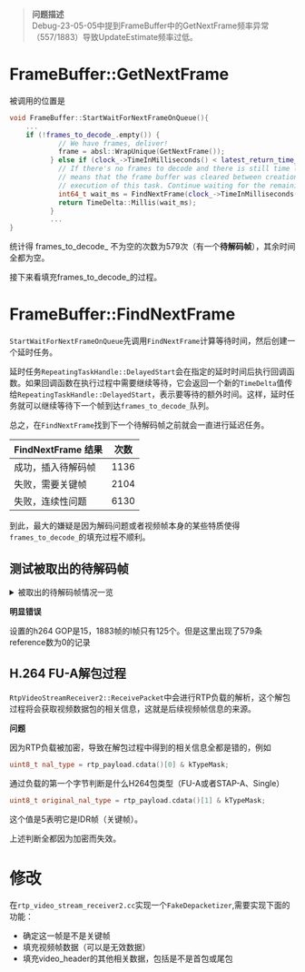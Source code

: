 > **问题描述**  
Debug-23-05-05中提到FrameBuffer中的GetNextFrame频率异常（557/1883）导致UpdateEstimate频率过低。

# FrameBuffer::GetNextFrame

被调用的位置是
```cpp
void FrameBuffer::StartWaitForNextFrameOnQueue(){
    ...
    if (!frames_to_decode_.empty()) {
            // We have frames, deliver!
            frame = absl::WrapUnique(GetNextFrame());
          } else if (clock_->TimeInMilliseconds() < latest_return_time_ms_) {
            // If there's no frames to decode and there is still time left, it
            // means that the frame buffer was cleared between creation and
            // execution of this task. Continue waiting for the remaining time.
            int64_t wait_ms = FindNextFrame(clock_->TimeInMilliseconds());
            return TimeDelta::Millis(wait_ms);
          }
          ...
}
```
统计得 frames_to_decode_ 不为空的次数为579次（有一个**待解码帧**），其余时间全都为空。

接下来看填充frames_to_decode_的过程。

# FrameBuffer::FindNextFrame
`StartWaitForNextFrameOnQueue`先调用`FindNextFrame`计算等待时间，然后创建一个延时任务。

延时任务`RepeatingTaskHandle::DelayedStart`会在指定的延时时间后执行回调函数。如果回调函数在执行过程中需要继续等待，它会返回一个新的`TimeDelta`值传给`RepeatingTaskHandle::DelayedStart`，表示要等待的额外时间。这样，延时任务就可以继续等待下一个帧到达`frames_to_decode_`队列。

总之，在`FindNextFrame`找到下一个待解码帧之前就会一直进行延迟任务。

| FindNextFrame 结果 | 次数 |
|------|------|
| 成功，插入待解码帧 | 1136 |
| 失败，需要关键帧 | 2104 |
| 失败，连续性问题 | 6130 |

到此，最大的嫌疑是因为解码问题或者视频帧本身的某些特质使得`frames_to_decode_`的填充过程不顺利。

## 测试被取出的待解码帧
<details> 
<summary>被取出的待解码帧情况一览</summary>
frame ID = 31814, frame to decode -> num_reference = 0, num_missing_continuous = 0, num_missing_decodable = 0, is continuous = 1
frame ID = 31837, frame to decode -> num_reference = 0, num_missing_continuous = 0, num_missing_decodable = 0, is continuous = 1
frame ID = 31850, frame to decode -> num_reference = 0, num_missing_continuous = 0, num_missing_decodable = 0, is continuous = 1
frame ID = 31862, frame to decode -> num_reference = 0, num_missing_continuous = 0, num_missing_decodable = 0, is continuous = 1
frame ID = 31873, frame to decode -> num_reference = 0, num_missing_continuous = 0, num_missing_decodable = 0, is continuous = 1
frame ID = 31905, frame to decode -> num_reference = 0, num_missing_continuous = 0, num_missing_decodable = 0, is continuous = 1
frame ID = 31915, frame to decode -> num_reference = 0, num_missing_continuous = 0, num_missing_decodable = 0, is continuous = 1
frame ID = 31981, frame to decode -> num_reference = 0, num_missing_continuous = 0, num_missing_decodable = 0, is continuous = 1
frame ID = 31997, frame to decode -> num_reference = 0, num_missing_continuous = 0, num_missing_decodable = 0, is continuous = 1
frame ID = 32027, frame to decode -> num_reference = 0, num_missing_continuous = 0, num_missing_decodable = 0, is continuous = 1
frame ID = 32038, frame to decode -> num_reference = 0, num_missing_continuous = 0, num_missing_decodable = 0, is continuous = 1
frame ID = 32075, frame to decode -> num_reference = 0, num_missing_continuous = 0, num_missing_decodable = 0, is continuous = 1
frame ID = 32151, frame to decode -> num_reference = 0, num_missing_continuous = 0, num_missing_decodable = 0, is continuous = 1
frame ID = 32256, frame to decode -> num_reference = 0, num_missing_continuous = 0, num_missing_decodable = 0, is continuous = 1
frame ID = 32311, frame to decode -> num_reference = 0, num_missing_continuous = 0, num_missing_decodable = 0, is continuous = 1
frame ID = 32366, frame to decode -> num_reference = 0, num_missing_continuous = 0, num_missing_decodable = 0, is continuous = 1
frame ID = 32375, frame to decode -> num_reference = 0, num_missing_continuous = 0, num_missing_decodable = 0, is continuous = 1
frame ID = 32417, frame to decode -> num_reference = 0, num_missing_continuous = 0, num_missing_decodable = 0, is continuous = 1
frame ID = 32476, frame to decode -> num_reference = 0, num_missing_continuous = 0, num_missing_decodable = 0, is continuous = 1
frame ID = 32502, frame to decode -> num_reference = 0, num_missing_continuous = 0, num_missing_decodable = 0, is continuous = 1
frame ID = 32533, frame to decode -> num_reference = 0, num_missing_continuous = 0, num_missing_decodable = 0, is continuous = 1
frame ID = 32568, frame to decode -> num_reference = 0, num_missing_continuous = 0, num_missing_decodable = 0, is continuous = 1
frame ID = 32607, frame to decode -> num_reference = 0, num_missing_continuous = 0, num_missing_decodable = 0, is continuous = 1
frame ID = 32647, frame to decode -> num_reference = 0, num_missing_continuous = 0, num_missing_decodable = 0, is continuous = 1
frame ID = 32695, frame to decode -> num_reference = 0, num_missing_continuous = 0, num_missing_decodable = 0, is continuous = 1
frame ID = 32719, frame to decode -> num_reference = 0, num_missing_continuous = 0, num_missing_decodable = 0, is continuous = 1
frame ID = 32728, frame to decode -> num_reference = 0, num_missing_continuous = 0, num_missing_decodable = 0, is continuous = 1
frame ID = 32792, frame to decode -> num_reference = 0, num_missing_continuous = 0, num_missing_decodable = 0, is continuous = 1
frame ID = 32876, frame to decode -> num_reference = 0, num_missing_continuous = 0, num_missing_decodable = 0, is continuous = 1
frame ID = 32923, frame to decode -> num_reference = 0, num_missing_continuous = 0, num_missing_decodable = 0, is continuous = 1
frame ID = 32971, frame to decode -> num_reference = 0, num_missing_continuous = 0, num_missing_decodable = 0, is continuous = 1
frame ID = 33051, frame to decode -> num_reference = 0, num_missing_continuous = 0, num_missing_decodable = 0, is continuous = 1
frame ID = 33168, frame to decode -> num_reference = 0, num_missing_continuous = 0, num_missing_decodable = 0, is continuous = 1
frame ID = 33224, frame to decode -> num_reference = 0, num_missing_continuous = 0, num_missing_decodable = 0, is continuous = 1
frame ID = 33263, frame to decode -> num_reference = 0, num_missing_continuous = 0, num_missing_decodable = 0, is continuous = 1
frame ID = 33302, frame to decode -> num_reference = 0, num_missing_continuous = 0, num_missing_decodable = 0, is continuous = 1
frame ID = 33409, frame to decode -> num_reference = 0, num_missing_continuous = 0, num_missing_decodable = 0, is continuous = 1
frame ID = 33416, frame to decode -> num_reference = 0, num_missing_continuous = 0, num_missing_decodable = 0, is continuous = 1
frame ID = 33425, frame to decode -> num_reference = 0, num_missing_continuous = 0, num_missing_decodable = 0, is continuous = 1
frame ID = 33476, frame to decode -> num_reference = 0, num_missing_continuous = 0, num_missing_decodable = 0, is continuous = 1
frame ID = 33522, frame to decode -> num_reference = 0, num_missing_continuous = 0, num_missing_decodable = 0, is continuous = 1
frame ID = 33531, frame to decode -> num_reference = 0, num_missing_continuous = 0, num_missing_decodable = 0, is continuous = 1
frame ID = 33554, frame to decode -> num_reference = 0, num_missing_continuous = 0, num_missing_decodable = 0, is continuous = 1
frame ID = 33563, frame to decode -> num_reference = 0, num_missing_continuous = 0, num_missing_decodable = 0, is continuous = 1
frame ID = 33571, frame to decode -> num_reference = 0, num_missing_continuous = 0, num_missing_decodable = 0, is continuous = 1
frame ID = 33624, frame to decode -> num_reference = 0, num_missing_continuous = 0, num_missing_decodable = 0, is continuous = 1
frame ID = 33663, frame to decode -> num_reference = 0, num_missing_continuous = 0, num_missing_decodable = 0, is continuous = 1
frame ID = 33672, frame to decode -> num_reference = 0, num_missing_continuous = 0, num_missing_decodable = 0, is continuous = 1
frame ID = 33681, frame to decode -> num_reference = 0, num_missing_continuous = 0, num_missing_decodable = 0, is continuous = 1
frame ID = 33691, frame to decode -> num_reference = 0, num_missing_continuous = 0, num_missing_decodable = 0, is continuous = 1
frame ID = 33699, frame to decode -> num_reference = 0, num_missing_continuous = 0, num_missing_decodable = 0, is continuous = 1
frame ID = 33717, frame to decode -> num_reference = 0, num_missing_continuous = 0, num_missing_decodable = 0, is continuous = 1
frame ID = 33739, frame to decode -> num_reference = 0, num_missing_continuous = 0, num_missing_decodable = 0, is continuous = 1
frame ID = 33785, frame to decode -> num_reference = 0, num_missing_continuous = 0, num_missing_decodable = 0, is continuous = 1
frame ID = 33808, frame to decode -> num_reference = 0, num_missing_continuous = 0, num_missing_decodable = 0, is continuous = 1
frame ID = 33837, frame to decode -> num_reference = 0, num_missing_continuous = 0, num_missing_decodable = 0, is continuous = 1
frame ID = 33863, frame to decode -> num_reference = 0, num_missing_continuous = 0, num_missing_decodable = 0, is continuous = 1
frame ID = 33879, frame to decode -> num_reference = 0, num_missing_continuous = 0, num_missing_decodable = 0, is continuous = 1
frame ID = 33948, frame to decode -> num_reference = 0, num_missing_continuous = 0, num_missing_decodable = 0, is continuous = 1
frame ID = 33986, frame to decode -> num_reference = 0, num_missing_continuous = 0, num_missing_decodable = 0, is continuous = 1
frame ID = 33995, frame to decode -> num_reference = 0, num_missing_continuous = 0, num_missing_decodable = 0, is continuous = 1
frame ID = 34108, frame to decode -> num_reference = 0, num_missing_continuous = 0, num_missing_decodable = 0, is continuous = 1
frame ID = 34120, frame to decode -> num_reference = 0, num_missing_continuous = 0, num_missing_decodable = 0, is continuous = 1
frame ID = 34279, frame to decode -> num_reference = 0, num_missing_continuous = 0, num_missing_decodable = 0, is continuous = 1
frame ID = 34293, frame to decode -> num_reference = 0, num_missing_continuous = 0, num_missing_decodable = 0, is continuous = 1
frame ID = 34325, frame to decode -> num_reference = 0, num_missing_continuous = 0, num_missing_decodable = 0, is continuous = 1
frame ID = 34351, frame to decode -> num_reference = 0, num_missing_continuous = 0, num_missing_decodable = 0, is continuous = 1
frame ID = 34360, frame to decode -> num_reference = 0, num_missing_continuous = 0, num_missing_decodable = 0, is continuous = 1
frame ID = 34383, frame to decode -> num_reference = 0, num_missing_continuous = 0, num_missing_decodable = 0, is continuous = 1
frame ID = 34391, frame to decode -> num_reference = 0, num_missing_continuous = 0, num_missing_decodable = 0, is continuous = 1
frame ID = 34406, frame to decode -> num_reference = 0, num_missing_continuous = 0, num_missing_decodable = 0, is continuous = 1
frame ID = 34492, frame to decode -> num_reference = 0, num_missing_continuous = 0, num_missing_decodable = 0, is continuous = 1
frame ID = 34509, frame to decode -> num_reference = 0, num_missing_continuous = 0, num_missing_decodable = 0, is continuous = 1
frame ID = 34518, frame to decode -> num_reference = 0, num_missing_continuous = 0, num_missing_decodable = 0, is continuous = 1
frame ID = 34525, frame to decode -> num_reference = 0, num_missing_continuous = 0, num_missing_decodable = 0, is continuous = 1
frame ID = 34565, frame to decode -> num_reference = 0, num_missing_continuous = 0, num_missing_decodable = 0, is continuous = 1
frame ID = 34612, frame to decode -> num_reference = 0, num_missing_continuous = 0, num_missing_decodable = 0, is continuous = 1
frame ID = 34710, frame to decode -> num_reference = 0, num_missing_continuous = 0, num_missing_decodable = 0, is continuous = 1
frame ID = 34733, frame to decode -> num_reference = 0, num_missing_continuous = 0, num_missing_decodable = 0, is continuous = 1
frame ID = 34771, frame to decode -> num_reference = 0, num_missing_continuous = 0, num_missing_decodable = 0, is continuous = 1
frame ID = 34822, frame to decode -> num_reference = 0, num_missing_continuous = 0, num_missing_decodable = 0, is continuous = 1
frame ID = 34881, frame to decode -> num_reference = 0, num_missing_continuous = 0, num_missing_decodable = 0, is continuous = 1
frame ID = 34889, frame to decode -> num_reference = 0, num_missing_continuous = 0, num_missing_decodable = 0, is continuous = 1
frame ID = 34896, frame to decode -> num_reference = 0, num_missing_continuous = 0, num_missing_decodable = 0, is continuous = 1
frame ID = 34938, frame to decode -> num_reference = 0, num_missing_continuous = 0, num_missing_decodable = 0, is continuous = 1
frame ID = 34950, frame to decode -> num_reference = 0, num_missing_continuous = 0, num_missing_decodable = 0, is continuous = 1
frame ID = 34978, frame to decode -> num_reference = 0, num_missing_continuous = 0, num_missing_decodable = 0, is continuous = 1
frame ID = 34987, frame to decode -> num_reference = 0, num_missing_continuous = 0, num_missing_decodable = 0, is continuous = 1
frame ID = 34994, frame to decode -> num_reference = 0, num_missing_continuous = 0, num_missing_decodable = 0, is continuous = 1
frame ID = 35020, frame to decode -> num_reference = 0, num_missing_continuous = 0, num_missing_decodable = 0, is continuous = 1
frame ID = 35058, frame to decode -> num_reference = 0, num_missing_continuous = 0, num_missing_decodable = 0, is continuous = 1
frame ID = 35101, frame to decode -> num_reference = 0, num_missing_continuous = 0, num_missing_decodable = 0, is continuous = 1
frame ID = 35115, frame to decode -> num_reference = 0, num_missing_continuous = 0, num_missing_decodable = 0, is continuous = 1
frame ID = 35124, frame to decode -> num_reference = 0, num_missing_continuous = 0, num_missing_decodable = 0, is continuous = 1
frame ID = 35132, frame to decode -> num_reference = 0, num_missing_continuous = 0, num_missing_decodable = 0, is continuous = 1
frame ID = 35153, frame to decode -> num_reference = 0, num_missing_continuous = 0, num_missing_decodable = 0, is continuous = 1
frame ID = 35172, frame to decode -> num_reference = 0, num_missing_continuous = 0, num_missing_decodable = 0, is continuous = 1
frame ID = 35195, frame to decode -> num_reference = 0, num_missing_continuous = 0, num_missing_decodable = 0, is continuous = 1
frame ID = 35265, frame to decode -> num_reference = 0, num_missing_continuous = 0, num_missing_decodable = 0, is continuous = 1
frame ID = 35276, frame to decode -> num_reference = 0, num_missing_continuous = 0, num_missing_decodable = 0, is continuous = 1
frame ID = 35289, frame to decode -> num_reference = 0, num_missing_continuous = 0, num_missing_decodable = 0, is continuous = 1
frame ID = 35295, frame to decode -> num_reference = 0, num_missing_continuous = 0, num_missing_decodable = 0, is continuous = 1
frame ID = 35317, frame to decode -> num_reference = 0, num_missing_continuous = 0, num_missing_decodable = 0, is continuous = 1
frame ID = 35434, frame to decode -> num_reference = 0, num_missing_continuous = 0, num_missing_decodable = 0, is continuous = 1
frame ID = 35446, frame to decode -> num_reference = 0, num_missing_continuous = 0, num_missing_decodable = 0, is continuous = 1
frame ID = 35472, frame to decode -> num_reference = 0, num_missing_continuous = 0, num_missing_decodable = 0, is continuous = 1
frame ID = 35616, frame to decode -> num_reference = 0, num_missing_continuous = 0, num_missing_decodable = 0, is continuous = 1
frame ID = 35745, frame to decode -> num_reference = 0, num_missing_continuous = 0, num_missing_decodable = 0, is continuous = 1
frame ID = 35755, frame to decode -> num_reference = 0, num_missing_continuous = 0, num_missing_decodable = 0, is continuous = 1
frame ID = 35778, frame to decode -> num_reference = 0, num_missing_continuous = 0, num_missing_decodable = 0, is continuous = 1
frame ID = 35786, frame to decode -> num_reference = 1, num_missing_continuous = 0, num_missing_decodable = 0, is continuous = 1
frame ID = 35850, frame to decode -> num_reference = 0, num_missing_continuous = 0, num_missing_decodable = 0, is continuous = 1
frame ID = 35941, frame to decode -> num_reference = 0, num_missing_continuous = 0, num_missing_decodable = 0, is continuous = 1
frame ID = 35951, frame to decode -> num_reference = 0, num_missing_continuous = 0, num_missing_decodable = 0, is continuous = 1
frame ID = 35970, frame to decode -> num_reference = 0, num_missing_continuous = 0, num_missing_decodable = 0, is continuous = 1
frame ID = 36073, frame to decode -> num_reference = 0, num_missing_continuous = 0, num_missing_decodable = 0, is continuous = 1
frame ID = 36097, frame to decode -> num_reference = 0, num_missing_continuous = 0, num_missing_decodable = 0, is continuous = 1
frame ID = 36107, frame to decode -> num_reference = 0, num_missing_continuous = 0, num_missing_decodable = 0, is continuous = 1
frame ID = 36137, frame to decode -> num_reference = 0, num_missing_continuous = 0, num_missing_decodable = 0, is continuous = 1
frame ID = 36145, frame to decode -> num_reference = 0, num_missing_continuous = 0, num_missing_decodable = 0, is continuous = 1
frame ID = 36189, frame to decode -> num_reference = 0, num_missing_continuous = 0, num_missing_decodable = 0, is continuous = 1
frame ID = 36246, frame to decode -> num_reference = 0, num_missing_continuous = 0, num_missing_decodable = 0, is continuous = 1
frame ID = 36309, frame to decode -> num_reference = 0, num_missing_continuous = 0, num_missing_decodable = 0, is continuous = 1
frame ID = 36412, frame to decode -> num_reference = 0, num_missing_continuous = 0, num_missing_decodable = 0, is continuous = 1
frame ID = 36483, frame to decode -> num_reference = 0, num_missing_continuous = 0, num_missing_decodable = 0, is continuous = 1
frame ID = 36535, frame to decode -> num_reference = 0, num_missing_continuous = 0, num_missing_decodable = 0, is continuous = 1
frame ID = 36583, frame to decode -> num_reference = 0, num_missing_continuous = 0, num_missing_decodable = 0, is continuous = 1
frame ID = 36641, frame to decode -> num_reference = 0, num_missing_continuous = 0, num_missing_decodable = 0, is continuous = 1
frame ID = 36657, frame to decode -> num_reference = 0, num_missing_continuous = 0, num_missing_decodable = 0, is continuous = 1
frame ID = 36683, frame to decode -> num_reference = 0, num_missing_continuous = 0, num_missing_decodable = 0, is continuous = 1
frame ID = 36690, frame to decode -> num_reference = 0, num_missing_continuous = 0, num_missing_decodable = 0, is continuous = 1
frame ID = 36749, frame to decode -> num_reference = 0, num_missing_continuous = 0, num_missing_decodable = 0, is continuous = 1
frame ID = 36829, frame to decode -> num_reference = 0, num_missing_continuous = 0, num_missing_decodable = 0, is continuous = 1
frame ID = 36839, frame to decode -> num_reference = 0, num_missing_continuous = 0, num_missing_decodable = 0, is continuous = 1
frame ID = 36847, frame to decode -> num_reference = 0, num_missing_continuous = 0, num_missing_decodable = 0, is continuous = 1
frame ID = 36854, frame to decode -> num_reference = 0, num_missing_continuous = 0, num_missing_decodable = 0, is continuous = 1
frame ID = 36900, frame to decode -> num_reference = 0, num_missing_continuous = 0, num_missing_decodable = 0, is continuous = 1
frame ID = 36971, frame to decode -> num_reference = 0, num_missing_continuous = 0, num_missing_decodable = 0, is continuous = 1
frame ID = 36979, frame to decode -> num_reference = 0, num_missing_continuous = 0, num_missing_decodable = 0, is continuous = 1
frame ID = 37004, frame to decode -> num_reference = 0, num_missing_continuous = 0, num_missing_decodable = 0, is continuous = 1
frame ID = 37011, frame to decode -> num_reference = 0, num_missing_continuous = 0, num_missing_decodable = 0, is continuous = 1
frame ID = 37062, frame to decode -> num_reference = 0, num_missing_continuous = 0, num_missing_decodable = 0, is continuous = 1
frame ID = 37074, frame to decode -> num_reference = 0, num_missing_continuous = 0, num_missing_decodable = 0, is continuous = 1
frame ID = 37141, frame to decode -> num_reference = 0, num_missing_continuous = 0, num_missing_decodable = 0, is continuous = 1
frame ID = 37171, frame to decode -> num_reference = 0, num_missing_continuous = 0, num_missing_decodable = 0, is continuous = 1
frame ID = 37226, frame to decode -> num_reference = 0, num_missing_continuous = 0, num_missing_decodable = 0, is continuous = 1
frame ID = 37330, frame to decode -> num_reference = 0, num_missing_continuous = 0, num_missing_decodable = 0, is continuous = 1
frame ID = 37418, frame to decode -> num_reference = 0, num_missing_continuous = 0, num_missing_decodable = 0, is continuous = 1
frame ID = 37427, frame to decode -> num_reference = 0, num_missing_continuous = 0, num_missing_decodable = 0, is continuous = 1
frame ID = 37514, frame to decode -> num_reference = 0, num_missing_continuous = 0, num_missing_decodable = 0, is continuous = 1
frame ID = 37551, frame to decode -> num_reference = 0, num_missing_continuous = 0, num_missing_decodable = 0, is continuous = 1
frame ID = 37574, frame to decode -> num_reference = 0, num_missing_continuous = 0, num_missing_decodable = 0, is continuous = 1
frame ID = 37590, frame to decode -> num_reference = 0, num_missing_continuous = 0, num_missing_decodable = 0, is continuous = 1
frame ID = 37637, frame to decode -> num_reference = 0, num_missing_continuous = 0, num_missing_decodable = 0, is continuous = 1
frame ID = 37653, frame to decode -> num_reference = 0, num_missing_continuous = 0, num_missing_decodable = 0, is continuous = 1
frame ID = 37667, frame to decode -> num_reference = 0, num_missing_continuous = 0, num_missing_decodable = 0, is continuous = 1
frame ID = 37715, frame to decode -> num_reference = 0, num_missing_continuous = 0, num_missing_decodable = 0, is continuous = 1
frame ID = 37725, frame to decode -> num_reference = 1, num_missing_continuous = 0, num_missing_decodable = 0, is continuous = 1
frame ID = 37746, frame to decode -> num_reference = 0, num_missing_continuous = 0, num_missing_decodable = 0, is continuous = 1
frame ID = 37789, frame to decode -> num_reference = 0, num_missing_continuous = 0, num_missing_decodable = 0, is continuous = 1
frame ID = 37807, frame to decode -> num_reference = 0, num_missing_continuous = 0, num_missing_decodable = 0, is continuous = 1
frame ID = 37834, frame to decode -> num_reference = 0, num_missing_continuous = 0, num_missing_decodable = 0, is continuous = 1
frame ID = 37874, frame to decode -> num_reference = 0, num_missing_continuous = 0, num_missing_decodable = 0, is continuous = 1
frame ID = 37885, frame to decode -> num_reference = 0, num_missing_continuous = 0, num_missing_decodable = 0, is continuous = 1
frame ID = 37899, frame to decode -> num_reference = 0, num_missing_continuous = 0, num_missing_decodable = 0, is continuous = 1
frame ID = 37936, frame to decode -> num_reference = 0, num_missing_continuous = 0, num_missing_decodable = 0, is continuous = 1
frame ID = 37946, frame to decode -> num_reference = 0, num_missing_continuous = 0, num_missing_decodable = 0, is continuous = 1
frame ID = 37954, frame to decode -> num_reference = 0, num_missing_continuous = 0, num_missing_decodable = 0, is continuous = 1
frame ID = 38044, frame to decode -> num_reference = 0, num_missing_continuous = 0, num_missing_decodable = 0, is continuous = 1
frame ID = 38055, frame to decode -> num_reference = 0, num_missing_continuous = 0, num_missing_decodable = 0, is continuous = 1
frame ID = 38095, frame to decode -> num_reference = 0, num_missing_continuous = 0, num_missing_decodable = 0, is continuous = 1
frame ID = 38107, frame to decode -> num_reference = 0, num_missing_continuous = 0, num_missing_decodable = 0, is continuous = 1
frame ID = 38141, frame to decode -> num_reference = 0, num_missing_continuous = 0, num_missing_decodable = 0, is continuous = 1
frame ID = 38156, frame to decode -> num_reference = 0, num_missing_continuous = 0, num_missing_decodable = 0, is continuous = 1
frame ID = 38213, frame to decode -> num_reference = 0, num_missing_continuous = 0, num_missing_decodable = 0, is continuous = 1
frame ID = 38238, frame to decode -> num_reference = 0, num_missing_continuous = 0, num_missing_decodable = 0, is continuous = 1
frame ID = 38293, frame to decode -> num_reference = 0, num_missing_continuous = 0, num_missing_decodable = 0, is continuous = 1
frame ID = 38384, frame to decode -> num_reference = 0, num_missing_continuous = 0, num_missing_decodable = 0, is continuous = 1
frame ID = 38449, frame to decode -> num_reference = 0, num_missing_continuous = 0, num_missing_decodable = 0, is continuous = 1
frame ID = 38465, frame to decode -> num_reference = 0, num_missing_continuous = 0, num_missing_decodable = 0, is continuous = 1
frame ID = 38490, frame to decode -> num_reference = 0, num_missing_continuous = 0, num_missing_decodable = 0, is continuous = 1
frame ID = 38503, frame to decode -> num_reference = 0, num_missing_continuous = 0, num_missing_decodable = 0, is continuous = 1
frame ID = 38509, frame to decode -> num_reference = 0, num_missing_continuous = 0, num_missing_decodable = 0, is continuous = 1
frame ID = 38549, frame to decode -> num_reference = 0, num_missing_continuous = 0, num_missing_decodable = 0, is continuous = 1
frame ID = 38569, frame to decode -> num_reference = 0, num_missing_continuous = 0, num_missing_decodable = 0, is continuous = 1
frame ID = 38616, frame to decode -> num_reference = 0, num_missing_continuous = 0, num_missing_decodable = 0, is continuous = 1
frame ID = 38624, frame to decode -> num_reference = 0, num_missing_continuous = 0, num_missing_decodable = 0, is continuous = 1
frame ID = 38631, frame to decode -> num_reference = 0, num_missing_continuous = 0, num_missing_decodable = 0, is continuous = 1
frame ID = 38713, frame to decode -> num_reference = 0, num_missing_continuous = 0, num_missing_decodable = 0, is continuous = 1
frame ID = 38754, frame to decode -> num_reference = 0, num_missing_continuous = 0, num_missing_decodable = 0, is continuous = 1
frame ID = 38791, frame to decode -> num_reference = 0, num_missing_continuous = 0, num_missing_decodable = 0, is continuous = 1
frame ID = 38876, frame to decode -> num_reference = 0, num_missing_continuous = 0, num_missing_decodable = 0, is continuous = 1
frame ID = 38907, frame to decode -> num_reference = 0, num_missing_continuous = 0, num_missing_decodable = 0, is continuous = 1
frame ID = 38959, frame to decode -> num_reference = 0, num_missing_continuous = 0, num_missing_decodable = 0, is continuous = 1
frame ID = 39248, frame to decode -> num_reference = 0, num_missing_continuous = 0, num_missing_decodable = 0, is continuous = 1
frame ID = 39255, frame to decode -> num_reference = 0, num_missing_continuous = 0, num_missing_decodable = 0, is continuous = 1
frame ID = 39273, frame to decode -> num_reference = 0, num_missing_continuous = 0, num_missing_decodable = 0, is continuous = 1
frame ID = 39359, frame to decode -> num_reference = 0, num_missing_continuous = 0, num_missing_decodable = 0, is continuous = 1
frame ID = 39382, frame to decode -> num_reference = 0, num_missing_continuous = 0, num_missing_decodable = 0, is continuous = 1
frame ID = 39391, frame to decode -> num_reference = 0, num_missing_continuous = 0, num_missing_decodable = 0, is continuous = 1
frame ID = 39419, frame to decode -> num_reference = 0, num_missing_continuous = 0, num_missing_decodable = 0, is continuous = 1
frame ID = 39482, frame to decode -> num_reference = 0, num_missing_continuous = 0, num_missing_decodable = 0, is continuous = 1
frame ID = 39521, frame to decode -> num_reference = 0, num_missing_continuous = 0, num_missing_decodable = 0, is continuous = 1
frame ID = 39574, frame to decode -> num_reference = 0, num_missing_continuous = 0, num_missing_decodable = 0, is continuous = 1
frame ID = 39589, frame to decode -> num_reference = 0, num_missing_continuous = 0, num_missing_decodable = 0, is continuous = 1
frame ID = 39682, frame to decode -> num_reference = 0, num_missing_continuous = 0, num_missing_decodable = 0, is continuous = 1
frame ID = 39692, frame to decode -> num_reference = 0, num_missing_continuous = 0, num_missing_decodable = 0, is continuous = 1
frame ID = 39704, frame to decode -> num_reference = 0, num_missing_continuous = 0, num_missing_decodable = 0, is continuous = 1
frame ID = 39721, frame to decode -> num_reference = 0, num_missing_continuous = 0, num_missing_decodable = 0, is continuous = 1
frame ID = 39800, frame to decode -> num_reference = 0, num_missing_continuous = 0, num_missing_decodable = 0, is continuous = 1
frame ID = 39833, frame to decode -> num_reference = 0, num_missing_continuous = 0, num_missing_decodable = 0, is continuous = 1
frame ID = 39846, frame to decode -> num_reference = 0, num_missing_continuous = 0, num_missing_decodable = 0, is continuous = 1
frame ID = 39872, frame to decode -> num_reference = 0, num_missing_continuous = 0, num_missing_decodable = 0, is continuous = 1
frame ID = 39909, frame to decode -> num_reference = 0, num_missing_continuous = 0, num_missing_decodable = 0, is continuous = 1
frame ID = 39917, frame to decode -> num_reference = 0, num_missing_continuous = 0, num_missing_decodable = 0, is continuous = 1
frame ID = 39992, frame to decode -> num_reference = 0, num_missing_continuous = 0, num_missing_decodable = 0, is continuous = 1
frame ID = 40027, frame to decode -> num_reference = 0, num_missing_continuous = 0, num_missing_decodable = 0, is continuous = 1
frame ID = 40081, frame to decode -> num_reference = 0, num_missing_continuous = 0, num_missing_decodable = 0, is continuous = 1
frame ID = 40110, frame to decode -> num_reference = 0, num_missing_continuous = 0, num_missing_decodable = 0, is continuous = 1
frame ID = 40184, frame to decode -> num_reference = 0, num_missing_continuous = 0, num_missing_decodable = 0, is continuous = 1
frame ID = 40199, frame to decode -> num_reference = 0, num_missing_continuous = 0, num_missing_decodable = 0, is continuous = 1
frame ID = 40218, frame to decode -> num_reference = 0, num_missing_continuous = 0, num_missing_decodable = 0, is continuous = 1
frame ID = 40230, frame to decode -> num_reference = 0, num_missing_continuous = 0, num_missing_decodable = 0, is continuous = 1
frame ID = 40237, frame to decode -> num_reference = 0, num_missing_continuous = 0, num_missing_decodable = 0, is continuous = 1
frame ID = 40267, frame to decode -> num_reference = 0, num_missing_continuous = 0, num_missing_decodable = 0, is continuous = 1
frame ID = 40297, frame to decode -> num_reference = 0, num_missing_continuous = 0, num_missing_decodable = 0, is continuous = 1
frame ID = 40332, frame to decode -> num_reference = 0, num_missing_continuous = 0, num_missing_decodable = 0, is continuous = 1
frame ID = 40340, frame to decode -> num_reference = 0, num_missing_continuous = 0, num_missing_decodable = 0, is continuous = 1
frame ID = 40374, frame to decode -> num_reference = 0, num_missing_continuous = 0, num_missing_decodable = 0, is continuous = 1
frame ID = 40416, frame to decode -> num_reference = 0, num_missing_continuous = 0, num_missing_decodable = 0, is continuous = 1
frame ID = 40436, frame to decode -> num_reference = 0, num_missing_continuous = 0, num_missing_decodable = 0, is continuous = 1
frame ID = 40444, frame to decode -> num_reference = 1, num_missing_continuous = 0, num_missing_decodable = 0, is continuous = 1
frame ID = 40514, frame to decode -> num_reference = 0, num_missing_continuous = 0, num_missing_decodable = 0, is continuous = 1
frame ID = 40544, frame to decode -> num_reference = 0, num_missing_continuous = 0, num_missing_decodable = 0, is continuous = 1
frame ID = 40574, frame to decode -> num_reference = 0, num_missing_continuous = 0, num_missing_decodable = 0, is continuous = 1
frame ID = 40671, frame to decode -> num_reference = 0, num_missing_continuous = 0, num_missing_decodable = 0, is continuous = 1
frame ID = 40712, frame to decode -> num_reference = 0, num_missing_continuous = 0, num_missing_decodable = 0, is continuous = 1
frame ID = 40742, frame to decode -> num_reference = 0, num_missing_continuous = 0, num_missing_decodable = 0, is continuous = 1
frame ID = 40785, frame to decode -> num_reference = 0, num_missing_continuous = 0, num_missing_decodable = 0, is continuous = 1
frame ID = 40794, frame to decode -> num_reference = 0, num_missing_continuous = 0, num_missing_decodable = 0, is continuous = 1
frame ID = 40827, frame to decode -> num_reference = 0, num_missing_continuous = 0, num_missing_decodable = 0, is continuous = 1
frame ID = 40873, frame to decode -> num_reference = 0, num_missing_continuous = 0, num_missing_decodable = 0, is continuous = 1
frame ID = 40905, frame to decode -> num_reference = 0, num_missing_continuous = 0, num_missing_decodable = 0, is continuous = 1
frame ID = 40915, frame to decode -> num_reference = 0, num_missing_continuous = 0, num_missing_decodable = 0, is continuous = 1
frame ID = 41000, frame to decode -> num_reference = 0, num_missing_continuous = 0, num_missing_decodable = 0, is continuous = 1
frame ID = 41023, frame to decode -> num_reference = 0, num_missing_continuous = 0, num_missing_decodable = 0, is continuous = 1
frame ID = 41063, frame to decode -> num_reference = 0, num_missing_continuous = 0, num_missing_decodable = 0, is continuous = 1
frame ID = 41070, frame to decode -> num_reference = 0, num_missing_continuous = 0, num_missing_decodable = 0, is continuous = 1
frame ID = 41079, frame to decode -> num_reference = 0, num_missing_continuous = 0, num_missing_decodable = 0, is continuous = 1
frame ID = 41113, frame to decode -> num_reference = 0, num_missing_continuous = 0, num_missing_decodable = 0, is continuous = 1
frame ID = 41162, frame to decode -> num_reference = 0, num_missing_continuous = 0, num_missing_decodable = 0, is continuous = 1
frame ID = 41172, frame to decode -> num_reference = 0, num_missing_continuous = 0, num_missing_decodable = 0, is continuous = 1
frame ID = 41182, frame to decode -> num_reference = 0, num_missing_continuous = 0, num_missing_decodable = 0, is continuous = 1
frame ID = 41224, frame to decode -> num_reference = 0, num_missing_continuous = 0, num_missing_decodable = 0, is continuous = 1
frame ID = 41259, frame to decode -> num_reference = 0, num_missing_continuous = 0, num_missing_decodable = 0, is continuous = 1
frame ID = 41420, frame to decode -> num_reference = 0, num_missing_continuous = 0, num_missing_decodable = 0, is continuous = 1
frame ID = 41430, frame to decode -> num_reference = 0, num_missing_continuous = 0, num_missing_decodable = 0, is continuous = 1
frame ID = 41438, frame to decode -> num_reference = 0, num_missing_continuous = 0, num_missing_decodable = 0, is continuous = 1
frame ID = 41503, frame to decode -> num_reference = 0, num_missing_continuous = 0, num_missing_decodable = 0, is continuous = 1
frame ID = 41536, frame to decode -> num_reference = 0, num_missing_continuous = 0, num_missing_decodable = 0, is continuous = 1
frame ID = 41556, frame to decode -> num_reference = 0, num_missing_continuous = 0, num_missing_decodable = 0, is continuous = 1
frame ID = 41603, frame to decode -> num_reference = 0, num_missing_continuous = 0, num_missing_decodable = 0, is continuous = 1
frame ID = 41610, frame to decode -> num_reference = 0, num_missing_continuous = 0, num_missing_decodable = 0, is continuous = 1
frame ID = 41648, frame to decode -> num_reference = 0, num_missing_continuous = 0, num_missing_decodable = 0, is continuous = 1
frame ID = 41676, frame to decode -> num_reference = 0, num_missing_continuous = 0, num_missing_decodable = 0, is continuous = 1
frame ID = 41716, frame to decode -> num_reference = 0, num_missing_continuous = 0, num_missing_decodable = 0, is continuous = 1
frame ID = 41746, frame to decode -> num_reference = 0, num_missing_continuous = 0, num_missing_decodable = 0, is continuous = 1
frame ID = 41765, frame to decode -> num_reference = 0, num_missing_continuous = 0, num_missing_decodable = 0, is continuous = 1
frame ID = 41806, frame to decode -> num_reference = 0, num_missing_continuous = 0, num_missing_decodable = 0, is continuous = 1
frame ID = 41872, frame to decode -> num_reference = 0, num_missing_continuous = 0, num_missing_decodable = 0, is continuous = 1
frame ID = 41880, frame to decode -> num_reference = 0, num_missing_continuous = 0, num_missing_decodable = 0, is continuous = 1
frame ID = 41891, frame to decode -> num_reference = 0, num_missing_continuous = 0, num_missing_decodable = 0, is continuous = 1
frame ID = 42000, frame to decode -> num_reference = 0, num_missing_continuous = 0, num_missing_decodable = 0, is continuous = 1
frame ID = 42072, frame to decode -> num_reference = 0, num_missing_continuous = 0, num_missing_decodable = 0, is continuous = 1
frame ID = 42145, frame to decode -> num_reference = 0, num_missing_continuous = 0, num_missing_decodable = 0, is continuous = 1
frame ID = 42156, frame to decode -> num_reference = 0, num_missing_continuous = 0, num_missing_decodable = 0, is continuous = 1
frame ID = 42169, frame to decode -> num_reference = 0, num_missing_continuous = 0, num_missing_decodable = 0, is continuous = 1
frame ID = 42182, frame to decode -> num_reference = 0, num_missing_continuous = 0, num_missing_decodable = 0, is continuous = 1
frame ID = 42345, frame to decode -> num_reference = 0, num_missing_continuous = 0, num_missing_decodable = 0, is continuous = 1
frame ID = 42367, frame to decode -> num_reference = 0, num_missing_continuous = 0, num_missing_decodable = 0, is continuous = 1
frame ID = 42445, frame to decode -> num_reference = 0, num_missing_continuous = 0, num_missing_decodable = 0, is continuous = 1
frame ID = 42488, frame to decode -> num_reference = 0, num_missing_continuous = 0, num_missing_decodable = 0, is continuous = 1
frame ID = 42509, frame to decode -> num_reference = 0, num_missing_continuous = 0, num_missing_decodable = 0, is continuous = 1
frame ID = 42529, frame to decode -> num_reference = 0, num_missing_continuous = 0, num_missing_decodable = 0, is continuous = 1
frame ID = 42693, frame to decode -> num_reference = 0, num_missing_continuous = 0, num_missing_decodable = 0, is continuous = 1
frame ID = 42764, frame to decode -> num_reference = 0, num_missing_continuous = 0, num_missing_decodable = 0, is continuous = 1
frame ID = 42772, frame to decode -> num_reference = 0, num_missing_continuous = 0, num_missing_decodable = 0, is continuous = 1
frame ID = 42777, frame to decode -> num_reference = 0, num_missing_continuous = 0, num_missing_decodable = 0, is continuous = 1
frame ID = 42874, frame to decode -> num_reference = 0, num_missing_continuous = 0, num_missing_decodable = 0, is continuous = 1
frame ID = 42921, frame to decode -> num_reference = 0, num_missing_continuous = 0, num_missing_decodable = 0, is continuous = 1
frame ID = 42990, frame to decode -> num_reference = 0, num_missing_continuous = 0, num_missing_decodable = 0, is continuous = 1
frame ID = 43011, frame to decode -> num_reference = 0, num_missing_continuous = 0, num_missing_decodable = 0, is continuous = 1
frame ID = 43041, frame to decode -> num_reference = 0, num_missing_continuous = 0, num_missing_decodable = 0, is continuous = 1
frame ID = 43066, frame to decode -> num_reference = 0, num_missing_continuous = 0, num_missing_decodable = 0, is continuous = 1
frame ID = 43077, frame to decode -> num_reference = 0, num_missing_continuous = 0, num_missing_decodable = 0, is continuous = 1
frame ID = 43093, frame to decode -> num_reference = 0, num_missing_continuous = 0, num_missing_decodable = 0, is continuous = 1
frame ID = 43140, frame to decode -> num_reference = 0, num_missing_continuous = 0, num_missing_decodable = 0, is continuous = 1
frame ID = 43167, frame to decode -> num_reference = 0, num_missing_continuous = 0, num_missing_decodable = 0, is continuous = 1
frame ID = 43197, frame to decode -> num_reference = 0, num_missing_continuous = 0, num_missing_decodable = 0, is continuous = 1
frame ID = 43225, frame to decode -> num_reference = 0, num_missing_continuous = 0, num_missing_decodable = 0, is continuous = 1
frame ID = 43236, frame to decode -> num_reference = 0, num_missing_continuous = 0, num_missing_decodable = 0, is continuous = 1
frame ID = 43265, frame to decode -> num_reference = 0, num_missing_continuous = 0, num_missing_decodable = 0, is continuous = 1
frame ID = 43306, frame to decode -> num_reference = 0, num_missing_continuous = 0, num_missing_decodable = 0, is continuous = 1
frame ID = 43316, frame to decode -> num_reference = 0, num_missing_continuous = 0, num_missing_decodable = 0, is continuous = 1
frame ID = 43328, frame to decode -> num_reference = 0, num_missing_continuous = 0, num_missing_decodable = 0, is continuous = 1
frame ID = 43346, frame to decode -> num_reference = 0, num_missing_continuous = 0, num_missing_decodable = 0, is continuous = 1
frame ID = 43375, frame to decode -> num_reference = 0, num_missing_continuous = 0, num_missing_decodable = 0, is continuous = 1
frame ID = 43393, frame to decode -> num_reference = 0, num_missing_continuous = 0, num_missing_decodable = 0, is continuous = 1
frame ID = 43470, frame to decode -> num_reference = 0, num_missing_continuous = 0, num_missing_decodable = 0, is continuous = 1
frame ID = 43478, frame to decode -> num_reference = 0, num_missing_continuous = 0, num_missing_decodable = 0, is continuous = 1
frame ID = 43491, frame to decode -> num_reference = 1, num_missing_continuous = 0, num_missing_decodable = 0, is continuous = 1
frame ID = 43533, frame to decode -> num_reference = 0, num_missing_continuous = 0, num_missing_decodable = 0, is continuous = 1
frame ID = 43568, frame to decode -> num_reference = 0, num_missing_continuous = 0, num_missing_decodable = 0, is continuous = 1
frame ID = 43577, frame to decode -> num_reference = 0, num_missing_continuous = 0, num_missing_decodable = 0, is continuous = 1
frame ID = 43584, frame to decode -> num_reference = 1, num_missing_continuous = 0, num_missing_decodable = 0, is continuous = 1
frame ID = 43599, frame to decode -> num_reference = 0, num_missing_continuous = 0, num_missing_decodable = 0, is continuous = 1
frame ID = 43625, frame to decode -> num_reference = 0, num_missing_continuous = 0, num_missing_decodable = 0, is continuous = 1
frame ID = 43661, frame to decode -> num_reference = 0, num_missing_continuous = 0, num_missing_decodable = 0, is continuous = 1
frame ID = 43726, frame to decode -> num_reference = 0, num_missing_continuous = 0, num_missing_decodable = 0, is continuous = 1
frame ID = 43754, frame to decode -> num_reference = 0, num_missing_continuous = 0, num_missing_decodable = 0, is continuous = 1
frame ID = 43796, frame to decode -> num_reference = 0, num_missing_continuous = 0, num_missing_decodable = 0, is continuous = 1
frame ID = 43818, frame to decode -> num_reference = 0, num_missing_continuous = 0, num_missing_decodable = 0, is continuous = 1
frame ID = 43828, frame to decode -> num_reference = 0, num_missing_continuous = 0, num_missing_decodable = 0, is continuous = 1
frame ID = 43976, frame to decode -> num_reference = 0, num_missing_continuous = 0, num_missing_decodable = 0, is continuous = 1
frame ID = 44046, frame to decode -> num_reference = 0, num_missing_continuous = 0, num_missing_decodable = 0, is continuous = 1
frame ID = 44055, frame to decode -> num_reference = 0, num_missing_continuous = 0, num_missing_decodable = 0, is continuous = 1
frame ID = 44072, frame to decode -> num_reference = 0, num_missing_continuous = 0, num_missing_decodable = 0, is continuous = 1
frame ID = 44089, frame to decode -> num_reference = 0, num_missing_continuous = 0, num_missing_decodable = 0, is continuous = 1
frame ID = 44132, frame to decode -> num_reference = 0, num_missing_continuous = 0, num_missing_decodable = 0, is continuous = 1
frame ID = 44158, frame to decode -> num_reference = 0, num_missing_continuous = 0, num_missing_decodable = 0, is continuous = 1
frame ID = 44210, frame to decode -> num_reference = 0, num_missing_continuous = 0, num_missing_decodable = 0, is continuous = 1
frame ID = 44238, frame to decode -> num_reference = 0, num_missing_continuous = 0, num_missing_decodable = 0, is continuous = 1
frame ID = 44253, frame to decode -> num_reference = 0, num_missing_continuous = 0, num_missing_decodable = 0, is continuous = 1
frame ID = 44297, frame to decode -> num_reference = 0, num_missing_continuous = 0, num_missing_decodable = 0, is continuous = 1
frame ID = 44422, frame to decode -> num_reference = 0, num_missing_continuous = 0, num_missing_decodable = 0, is continuous = 1
frame ID = 44475, frame to decode -> num_reference = 0, num_missing_continuous = 0, num_missing_decodable = 0, is continuous = 1
frame ID = 44491, frame to decode -> num_reference = 0, num_missing_continuous = 0, num_missing_decodable = 0, is continuous = 1
frame ID = 44501, frame to decode -> num_reference = 0, num_missing_continuous = 0, num_missing_decodable = 0, is continuous = 1
frame ID = 44515, frame to decode -> num_reference = 0, num_missing_continuous = 0, num_missing_decodable = 0, is continuous = 1
frame ID = 44549, frame to decode -> num_reference = 0, num_missing_continuous = 0, num_missing_decodable = 0, is continuous = 1
frame ID = 44568, frame to decode -> num_reference = 0, num_missing_continuous = 0, num_missing_decodable = 0, is continuous = 1
frame ID = 44645, frame to decode -> num_reference = 0, num_missing_continuous = 0, num_missing_decodable = 0, is continuous = 1
frame ID = 44716, frame to decode -> num_reference = 0, num_missing_continuous = 0, num_missing_decodable = 0, is continuous = 1
frame ID = 44754, frame to decode -> num_reference = 0, num_missing_continuous = 0, num_missing_decodable = 0, is continuous = 1
frame ID = 44787, frame to decode -> num_reference = 0, num_missing_continuous = 0, num_missing_decodable = 0, is continuous = 1
frame ID = 44801, frame to decode -> num_reference = 0, num_missing_continuous = 0, num_missing_decodable = 0, is continuous = 1
frame ID = 44822, frame to decode -> num_reference = 0, num_missing_continuous = 0, num_missing_decodable = 0, is continuous = 1
frame ID = 44835, frame to decode -> num_reference = 0, num_missing_continuous = 0, num_missing_decodable = 0, is continuous = 1
frame ID = 44846, frame to decode -> num_reference = 0, num_missing_continuous = 0, num_missing_decodable = 0, is continuous = 1
frame ID = 44868, frame to decode -> num_reference = 0, num_missing_continuous = 0, num_missing_decodable = 0, is continuous = 1
frame ID = 44878, frame to decode -> num_reference = 0, num_missing_continuous = 0, num_missing_decodable = 0, is continuous = 1
frame ID = 44908, frame to decode -> num_reference = 0, num_missing_continuous = 0, num_missing_decodable = 0, is continuous = 1
frame ID = 44974, frame to decode -> num_reference = 0, num_missing_continuous = 0, num_missing_decodable = 0, is continuous = 1
frame ID = 44984, frame to decode -> num_reference = 0, num_missing_continuous = 0, num_missing_decodable = 0, is continuous = 1
frame ID = 44997, frame to decode -> num_reference = 0, num_missing_continuous = 0, num_missing_decodable = 0, is continuous = 1
frame ID = 45008, frame to decode -> num_reference = 0, num_missing_continuous = 0, num_missing_decodable = 0, is continuous = 1
frame ID = 45015, frame to decode -> num_reference = 0, num_missing_continuous = 0, num_missing_decodable = 0, is continuous = 1
frame ID = 45023, frame to decode -> num_reference = 0, num_missing_continuous = 0, num_missing_decodable = 0, is continuous = 1
frame ID = 45035, frame to decode -> num_reference = 0, num_missing_continuous = 0, num_missing_decodable = 0, is continuous = 1
frame ID = 45072, frame to decode -> num_reference = 0, num_missing_continuous = 0, num_missing_decodable = 0, is continuous = 1
frame ID = 45079, frame to decode -> num_reference = 1, num_missing_continuous = 0, num_missing_decodable = 0, is continuous = 1
frame ID = 45089, frame to decode -> num_reference = 0, num_missing_continuous = 0, num_missing_decodable = 0, is continuous = 1
frame ID = 45118, frame to decode -> num_reference = 0, num_missing_continuous = 0, num_missing_decodable = 0, is continuous = 1
frame ID = 45131, frame to decode -> num_reference = 1, num_missing_continuous = 0, num_missing_decodable = 0, is continuous = 1
frame ID = 45142, frame to decode -> num_reference = 1, num_missing_continuous = 0, num_missing_decodable = 0, is continuous = 1
frame ID = 45154, frame to decode -> num_reference = 0, num_missing_continuous = 0, num_missing_decodable = 0, is continuous = 1
frame ID = 45163, frame to decode -> num_reference = 1, num_missing_continuous = 0, num_missing_decodable = 0, is continuous = 1
frame ID = 45203, frame to decode -> num_reference = 0, num_missing_continuous = 0, num_missing_decodable = 0, is continuous = 1
frame ID = 45232, frame to decode -> num_reference = 0, num_missing_continuous = 0, num_missing_decodable = 0, is continuous = 1
frame ID = 45240, frame to decode -> num_reference = 0, num_missing_continuous = 0, num_missing_decodable = 0, is continuous = 1
frame ID = 45280, frame to decode -> num_reference = 0, num_missing_continuous = 0, num_missing_decodable = 0, is continuous = 1
frame ID = 45304, frame to decode -> num_reference = 0, num_missing_continuous = 0, num_missing_decodable = 0, is continuous = 1
frame ID = 45314, frame to decode -> num_reference = 1, num_missing_continuous = 0, num_missing_decodable = 0, is continuous = 1
frame ID = 45503, frame to decode -> num_reference = 0, num_missing_continuous = 0, num_missing_decodable = 0, is continuous = 1
frame ID = 45513, frame to decode -> num_reference = 0, num_missing_continuous = 0, num_missing_decodable = 0, is continuous = 1
frame ID = 45538, frame to decode -> num_reference = 0, num_missing_continuous = 0, num_missing_decodable = 0, is continuous = 1
frame ID = 45548, frame to decode -> num_reference = 1, num_missing_continuous = 0, num_missing_decodable = 0, is continuous = 1
frame ID = 45555, frame to decode -> num_reference = 0, num_missing_continuous = 0, num_missing_decodable = 0, is continuous = 1
frame ID = 45567, frame to decode -> num_reference = 0, num_missing_continuous = 0, num_missing_decodable = 0, is continuous = 1
frame ID = 45642, frame to decode -> num_reference = 0, num_missing_continuous = 0, num_missing_decodable = 0, is continuous = 1
frame ID = 45653, frame to decode -> num_reference = 1, num_missing_continuous = 0, num_missing_decodable = 0, is continuous = 1
frame ID = 45737, frame to decode -> num_reference = 0, num_missing_continuous = 0, num_missing_decodable = 0, is continuous = 1
frame ID = 45798, frame to decode -> num_reference = 0, num_missing_continuous = 0, num_missing_decodable = 0, is continuous = 1
frame ID = 45848, frame to decode -> num_reference = 0, num_missing_continuous = 0, num_missing_decodable = 0, is continuous = 1
frame ID = 45862, frame to decode -> num_reference = 1, num_missing_continuous = 0, num_missing_decodable = 0, is continuous = 1
frame ID = 45899, frame to decode -> num_reference = 0, num_missing_continuous = 0, num_missing_decodable = 0, is continuous = 1
frame ID = 45910, frame to decode -> num_reference = 0, num_missing_continuous = 0, num_missing_decodable = 0, is continuous = 1
frame ID = 45940, frame to decode -> num_reference = 1, num_missing_continuous = 0, num_missing_decodable = 0, is continuous = 1
frame ID = 45950, frame to decode -> num_reference = 0, num_missing_continuous = 0, num_missing_decodable = 0, is continuous = 1
frame ID = 45963, frame to decode -> num_reference = 1, num_missing_continuous = 0, num_missing_decodable = 0, is continuous = 1
frame ID = 45976, frame to decode -> num_reference = 1, num_missing_continuous = 0, num_missing_decodable = 0, is continuous = 1
frame ID = 45987, frame to decode -> num_reference = 1, num_missing_continuous = 0, num_missing_decodable = 0, is continuous = 1
frame ID = 46185, frame to decode -> num_reference = 0, num_missing_continuous = 0, num_missing_decodable = 0, is continuous = 1
frame ID = 46194, frame to decode -> num_reference = 1, num_missing_continuous = 0, num_missing_decodable = 0, is continuous = 1
frame ID = 46203, frame to decode -> num_reference = 0, num_missing_continuous = 0, num_missing_decodable = 0, is continuous = 1
frame ID = 46237, frame to decode -> num_reference = 0, num_missing_continuous = 0, num_missing_decodable = 0, is continuous = 1
frame ID = 46243, frame to decode -> num_reference = 0, num_missing_continuous = 0, num_missing_decodable = 0, is continuous = 1
frame ID = 46278, frame to decode -> num_reference = 0, num_missing_continuous = 0, num_missing_decodable = 0, is continuous = 1
frame ID = 46292, frame to decode -> num_reference = 0, num_missing_continuous = 0, num_missing_decodable = 0, is continuous = 1
frame ID = 46329, frame to decode -> num_reference = 0, num_missing_continuous = 0, num_missing_decodable = 0, is continuous = 1
frame ID = 46337, frame to decode -> num_reference = 1, num_missing_continuous = 0, num_missing_decodable = 0, is continuous = 1
frame ID = 46345, frame to decode -> num_reference = 0, num_missing_continuous = 0, num_missing_decodable = 0, is continuous = 1
frame ID = 46357, frame to decode -> num_reference = 0, num_missing_continuous = 0, num_missing_decodable = 0, is continuous = 1
frame ID = 46366, frame to decode -> num_reference = 1, num_missing_continuous = 0, num_missing_decodable = 0, is continuous = 1
frame ID = 46394, frame to decode -> num_reference = 0, num_missing_continuous = 0, num_missing_decodable = 0, is continuous = 1
frame ID = 46405, frame to decode -> num_reference = 0, num_missing_continuous = 0, num_missing_decodable = 0, is continuous = 1
frame ID = 46414, frame to decode -> num_reference = 0, num_missing_continuous = 0, num_missing_decodable = 0, is continuous = 1
frame ID = 46549, frame to decode -> num_reference = 0, num_missing_continuous = 0, num_missing_decodable = 0, is continuous = 1
frame ID = 46557, frame to decode -> num_reference = 1, num_missing_continuous = 0, num_missing_decodable = 0, is continuous = 1
frame ID = 46579, frame to decode -> num_reference = 0, num_missing_continuous = 0, num_missing_decodable = 0, is continuous = 1
frame ID = 46612, frame to decode -> num_reference = 1, num_missing_continuous = 0, num_missing_decodable = 0, is continuous = 1
frame ID = 46623, frame to decode -> num_reference = 0, num_missing_continuous = 0, num_missing_decodable = 0, is continuous = 1
frame ID = 46634, frame to decode -> num_reference = 1, num_missing_continuous = 0, num_missing_decodable = 0, is continuous = 1
frame ID = 46656, frame to decode -> num_reference = 0, num_missing_continuous = 0, num_missing_decodable = 0, is continuous = 1
frame ID = 46695, frame to decode -> num_reference = 0, num_missing_continuous = 0, num_missing_decodable = 0, is continuous = 1
frame ID = 46715, frame to decode -> num_reference = 0, num_missing_continuous = 0, num_missing_decodable = 0, is continuous = 1
frame ID = 46723, frame to decode -> num_reference = 0, num_missing_continuous = 0, num_missing_decodable = 0, is continuous = 1
frame ID = 46731, frame to decode -> num_reference = 1, num_missing_continuous = 0, num_missing_decodable = 0, is continuous = 1
frame ID = 46782, frame to decode -> num_reference = 0, num_missing_continuous = 0, num_missing_decodable = 0, is continuous = 1
frame ID = 46822, frame to decode -> num_reference = 0, num_missing_continuous = 0, num_missing_decodable = 0, is continuous = 1
frame ID = 46841, frame to decode -> num_reference = 0, num_missing_continuous = 0, num_missing_decodable = 0, is continuous = 1
frame ID = 46854, frame to decode -> num_reference = 0, num_missing_continuous = 0, num_missing_decodable = 0, is continuous = 1
frame ID = 46863, frame to decode -> num_reference = 0, num_missing_continuous = 0, num_missing_decodable = 0, is continuous = 1
frame ID = 46880, frame to decode -> num_reference = 0, num_missing_continuous = 0, num_missing_decodable = 0, is continuous = 1
frame ID = 46945, frame to decode -> num_reference = 0, num_missing_continuous = 0, num_missing_decodable = 0, is continuous = 1
frame ID = 46976, frame to decode -> num_reference = 0, num_missing_continuous = 0, num_missing_decodable = 0, is continuous = 1
frame ID = 46998, frame to decode -> num_reference = 0, num_missing_continuous = 0, num_missing_decodable = 0, is continuous = 1
frame ID = 47008, frame to decode -> num_reference = 0, num_missing_continuous = 0, num_missing_decodable = 0, is continuous = 1
frame ID = 47072, frame to decode -> num_reference = 0, num_missing_continuous = 0, num_missing_decodable = 0, is continuous = 1
frame ID = 47107, frame to decode -> num_reference = 0, num_missing_continuous = 0, num_missing_decodable = 0, is continuous = 1
frame ID = 47117, frame to decode -> num_reference = 0, num_missing_continuous = 0, num_missing_decodable = 0, is continuous = 1
frame ID = 47128, frame to decode -> num_reference = 0, num_missing_continuous = 0, num_missing_decodable = 0, is continuous = 1
frame ID = 47273, frame to decode -> num_reference = 0, num_missing_continuous = 0, num_missing_decodable = 0, is continuous = 1
frame ID = 47339, frame to decode -> num_reference = 0, num_missing_continuous = 0, num_missing_decodable = 0, is continuous = 1
frame ID = 47358, frame to decode -> num_reference = 0, num_missing_continuous = 0, num_missing_decodable = 0, is continuous = 1
frame ID = 47383, frame to decode -> num_reference = 0, num_missing_continuous = 0, num_missing_decodable = 0, is continuous = 1
frame ID = 47487, frame to decode -> num_reference = 0, num_missing_continuous = 0, num_missing_decodable = 0, is continuous = 1
frame ID = 47537, frame to decode -> num_reference = 0, num_missing_continuous = 0, num_missing_decodable = 0, is continuous = 1
frame ID = 47545, frame to decode -> num_reference = 0, num_missing_continuous = 0, num_missing_decodable = 0, is continuous = 1
frame ID = 47598, frame to decode -> num_reference = 0, num_missing_continuous = 0, num_missing_decodable = 0, is continuous = 1
frame ID = 47639, frame to decode -> num_reference = 0, num_missing_continuous = 0, num_missing_decodable = 0, is continuous = 1
frame ID = 47650, frame to decode -> num_reference = 0, num_missing_continuous = 0, num_missing_decodable = 0, is continuous = 1
frame ID = 47659, frame to decode -> num_reference = 0, num_missing_continuous = 0, num_missing_decodable = 0, is continuous = 1
frame ID = 47701, frame to decode -> num_reference = 0, num_missing_continuous = 0, num_missing_decodable = 0, is continuous = 1
frame ID = 47756, frame to decode -> num_reference = 0, num_missing_continuous = 0, num_missing_decodable = 0, is continuous = 1
frame ID = 47777, frame to decode -> num_reference = 0, num_missing_continuous = 0, num_missing_decodable = 0, is continuous = 1
frame ID = 47924, frame to decode -> num_reference = 0, num_missing_continuous = 0, num_missing_decodable = 0, is continuous = 1
frame ID = 47949, frame to decode -> num_reference = 0, num_missing_continuous = 0, num_missing_decodable = 0, is continuous = 1
frame ID = 47971, frame to decode -> num_reference = 0, num_missing_continuous = 0, num_missing_decodable = 0, is continuous = 1
frame ID = 48039, frame to decode -> num_reference = 0, num_missing_continuous = 0, num_missing_decodable = 0, is continuous = 1
frame ID = 48194, frame to decode -> num_reference = 0, num_missing_continuous = 0, num_missing_decodable = 0, is continuous = 1
frame ID = 48295, frame to decode -> num_reference = 0, num_missing_continuous = 0, num_missing_decodable = 0, is continuous = 1
frame ID = 48305, frame to decode -> num_reference = 0, num_missing_continuous = 0, num_missing_decodable = 0, is continuous = 1
frame ID = 48315, frame to decode -> num_reference = 1, num_missing_continuous = 0, num_missing_decodable = 0, is continuous = 1
frame ID = 48355, frame to decode -> num_reference = 0, num_missing_continuous = 0, num_missing_decodable = 0, is continuous = 1
frame ID = 48363, frame to decode -> num_reference = 0, num_missing_continuous = 0, num_missing_decodable = 0, is continuous = 1
frame ID = 48388, frame to decode -> num_reference = 0, num_missing_continuous = 0, num_missing_decodable = 0, is continuous = 1
frame ID = 48443, frame to decode -> num_reference = 0, num_missing_continuous = 0, num_missing_decodable = 0, is continuous = 1
frame ID = 48457, frame to decode -> num_reference = 0, num_missing_continuous = 0, num_missing_decodable = 0, is continuous = 1
frame ID = 48548, frame to decode -> num_reference = 0, num_missing_continuous = 0, num_missing_decodable = 0, is continuous = 1
frame ID = 48559, frame to decode -> num_reference = 0, num_missing_continuous = 0, num_missing_decodable = 0, is continuous = 1
frame ID = 48604, frame to decode -> num_reference = 0, num_missing_continuous = 0, num_missing_decodable = 0, is continuous = 1
frame ID = 48616, frame to decode -> num_reference = 0, num_missing_continuous = 0, num_missing_decodable = 0, is continuous = 1
frame ID = 48627, frame to decode -> num_reference = 0, num_missing_continuous = 0, num_missing_decodable = 0, is continuous = 1
frame ID = 48637, frame to decode -> num_reference = 0, num_missing_continuous = 0, num_missing_decodable = 0, is continuous = 1
frame ID = 48659, frame to decode -> num_reference = 0, num_missing_continuous = 0, num_missing_decodable = 0, is continuous = 1
frame ID = 48667, frame to decode -> num_reference = 0, num_missing_continuous = 0, num_missing_decodable = 0, is continuous = 1
frame ID = 48688, frame to decode -> num_reference = 0, num_missing_continuous = 0, num_missing_decodable = 0, is continuous = 1
frame ID = 48717, frame to decode -> num_reference = 0, num_missing_continuous = 0, num_missing_decodable = 0, is continuous = 1
frame ID = 48724, frame to decode -> num_reference = 0, num_missing_continuous = 0, num_missing_decodable = 0, is continuous = 1
frame ID = 48760, frame to decode -> num_reference = 0, num_missing_continuous = 0, num_missing_decodable = 0, is continuous = 1
frame ID = 48793, frame to decode -> num_reference = 0, num_missing_continuous = 0, num_missing_decodable = 0, is continuous = 1
frame ID = 48891, frame to decode -> num_reference = 0, num_missing_continuous = 0, num_missing_decodable = 0, is continuous = 1
frame ID = 48951, frame to decode -> num_reference = 0, num_missing_continuous = 0, num_missing_decodable = 0, is continuous = 1
frame ID = 48979, frame to decode -> num_reference = 0, num_missing_continuous = 0, num_missing_decodable = 0, is continuous = 1
frame ID = 48989, frame to decode -> num_reference = 0, num_missing_continuous = 0, num_missing_decodable = 0, is continuous = 1
frame ID = 49002, frame to decode -> num_reference = 0, num_missing_continuous = 0, num_missing_decodable = 0, is continuous = 1
frame ID = 49054, frame to decode -> num_reference = 0, num_missing_continuous = 0, num_missing_decodable = 0, is continuous = 1
frame ID = 49080, frame to decode -> num_reference = 0, num_missing_continuous = 0, num_missing_decodable = 0, is continuous = 1
frame ID = 49089, frame to decode -> num_reference = 0, num_missing_continuous = 0, num_missing_decodable = 0, is continuous = 1
frame ID = 49134, frame to decode -> num_reference = 0, num_missing_continuous = 0, num_missing_decodable = 0, is continuous = 1
frame ID = 49166, frame to decode -> num_reference = 0, num_missing_continuous = 0, num_missing_decodable = 0, is continuous = 1
frame ID = 49244, frame to decode -> num_reference = 0, num_missing_continuous = 0, num_missing_decodable = 0, is continuous = 1
frame ID = 49287, frame to decode -> num_reference = 0, num_missing_continuous = 0, num_missing_decodable = 0, is continuous = 1
frame ID = 49356, frame to decode -> num_reference = 0, num_missing_continuous = 0, num_missing_decodable = 0, is continuous = 1
frame ID = 49388, frame to decode -> num_reference = 0, num_missing_continuous = 0, num_missing_decodable = 0, is continuous = 1
frame ID = 49412, frame to decode -> num_reference = 0, num_missing_continuous = 0, num_missing_decodable = 0, is continuous = 1
frame ID = 49418, frame to decode -> num_reference = 0, num_missing_continuous = 0, num_missing_decodable = 0, is continuous = 1
frame ID = 49484, frame to decode -> num_reference = 0, num_missing_continuous = 0, num_missing_decodable = 0, is continuous = 1
frame ID = 49509, frame to decode -> num_reference = 0, num_missing_continuous = 0, num_missing_decodable = 0, is continuous = 1
frame ID = 49518, frame to decode -> num_reference = 0, num_missing_continuous = 0, num_missing_decodable = 0, is continuous = 1
frame ID = 49543, frame to decode -> num_reference = 0, num_missing_continuous = 0, num_missing_decodable = 0, is continuous = 1
frame ID = 49570, frame to decode -> num_reference = 0, num_missing_continuous = 0, num_missing_decodable = 0, is continuous = 1
frame ID = 49628, frame to decode -> num_reference = 0, num_missing_continuous = 0, num_missing_decodable = 0, is continuous = 1
frame ID = 49637, frame to decode -> num_reference = 0, num_missing_continuous = 0, num_missing_decodable = 0, is continuous = 1
frame ID = 49678, frame to decode -> num_reference = 0, num_missing_continuous = 0, num_missing_decodable = 0, is continuous = 1
frame ID = 49694, frame to decode -> num_reference = 0, num_missing_continuous = 0, num_missing_decodable = 0, is continuous = 1
frame ID = 49737, frame to decode -> num_reference = 0, num_missing_continuous = 0, num_missing_decodable = 0, is continuous = 1
frame ID = 49768, frame to decode -> num_reference = 0, num_missing_continuous = 0, num_missing_decodable = 0, is continuous = 1
frame ID = 49829, frame to decode -> num_reference = 0, num_missing_continuous = 0, num_missing_decodable = 0, is continuous = 1
frame ID = 49838, frame to decode -> num_reference = 0, num_missing_continuous = 0, num_missing_decodable = 0, is continuous = 1
frame ID = 49913, frame to decode -> num_reference = 0, num_missing_continuous = 0, num_missing_decodable = 0, is continuous = 1
frame ID = 49924, frame to decode -> num_reference = 0, num_missing_continuous = 0, num_missing_decodable = 0, is continuous = 1
frame ID = 49968, frame to decode -> num_reference = 0, num_missing_continuous = 0, num_missing_decodable = 0, is continuous = 1
frame ID = 50021, frame to decode -> num_reference = 0, num_missing_continuous = 0, num_missing_decodable = 0, is continuous = 1
frame ID = 50030, frame to decode -> num_reference = 0, num_missing_continuous = 0, num_missing_decodable = 0, is continuous = 1
frame ID = 50099, frame to decode -> num_reference = 0, num_missing_continuous = 0, num_missing_decodable = 0, is continuous = 1
frame ID = 50109, frame to decode -> num_reference = 0, num_missing_continuous = 0, num_missing_decodable = 0, is continuous = 1
frame ID = 50156, frame to decode -> num_reference = 0, num_missing_continuous = 0, num_missing_decodable = 0, is continuous = 1
frame ID = 50163, frame to decode -> num_reference = 1, num_missing_continuous = 0, num_missing_decodable = 0, is continuous = 1
frame ID = 50311, frame to decode -> num_reference = 0, num_missing_continuous = 0, num_missing_decodable = 0, is continuous = 1
frame ID = 50335, frame to decode -> num_reference = 0, num_missing_continuous = 0, num_missing_decodable = 0, is continuous = 1
frame ID = 50429, frame to decode -> num_reference = 0, num_missing_continuous = 0, num_missing_decodable = 0, is continuous = 1
frame ID = 50465, frame to decode -> num_reference = 0, num_missing_continuous = 0, num_missing_decodable = 0, is continuous = 1
frame ID = 50484, frame to decode -> num_reference = 0, num_missing_continuous = 0, num_missing_decodable = 0, is continuous = 1
frame ID = 50493, frame to decode -> num_reference = 0, num_missing_continuous = 0, num_missing_decodable = 0, is continuous = 1
frame ID = 50526, frame to decode -> num_reference = 0, num_missing_continuous = 0, num_missing_decodable = 0, is continuous = 1
frame ID = 50586, frame to decode -> num_reference = 0, num_missing_continuous = 0, num_missing_decodable = 0, is continuous = 1
frame ID = 50616, frame to decode -> num_reference = 0, num_missing_continuous = 0, num_missing_decodable = 0, is continuous = 1
frame ID = 50625, frame to decode -> num_reference = 0, num_missing_continuous = 0, num_missing_decodable = 0, is continuous = 1
frame ID = 50653, frame to decode -> num_reference = 0, num_missing_continuous = 0, num_missing_decodable = 0, is continuous = 1
frame ID = 50702, frame to decode -> num_reference = 0, num_missing_continuous = 0, num_missing_decodable = 0, is continuous = 1
frame ID = 50746, frame to decode -> num_reference = 0, num_missing_continuous = 0, num_missing_decodable = 0, is continuous = 1
frame ID = 50779, frame to decode -> num_reference = 0, num_missing_continuous = 0, num_missing_decodable = 0, is continuous = 1
frame ID = 50807, frame to decode -> num_reference = 0, num_missing_continuous = 0, num_missing_decodable = 0, is continuous = 1
frame ID = 50828, frame to decode -> num_reference = 0, num_missing_continuous = 0, num_missing_decodable = 0, is continuous = 1
frame ID = 50857, frame to decode -> num_reference = 0, num_missing_continuous = 0, num_missing_decodable = 0, is continuous = 1
frame ID = 50865, frame to decode -> num_reference = 0, num_missing_continuous = 0, num_missing_decodable = 0, is continuous = 1
frame ID = 50871, frame to decode -> num_reference = 0, num_missing_continuous = 0, num_missing_decodable = 0, is continuous = 1
frame ID = 50909, frame to decode -> num_reference = 0, num_missing_continuous = 0, num_missing_decodable = 0, is continuous = 1
frame ID = 50921, frame to decode -> num_reference = 0, num_missing_continuous = 0, num_missing_decodable = 0, is continuous = 1
frame ID = 50940, frame to decode -> num_reference = 0, num_missing_continuous = 0, num_missing_decodable = 0, is continuous = 1
frame ID = 50970, frame to decode -> num_reference = 0, num_missing_continuous = 0, num_missing_decodable = 0, is continuous = 1
frame ID = 50978, frame to decode -> num_reference = 1, num_missing_continuous = 0, num_missing_decodable = 0, is continuous = 1
frame ID = 51011, frame to decode -> num_reference = 0, num_missing_continuous = 0, num_missing_decodable = 0, is continuous = 1
frame ID = 51018, frame to decode -> num_reference = 0, num_missing_continuous = 0, num_missing_decodable = 0, is continuous = 1
frame ID = 51072, frame to decode -> num_reference = 0, num_missing_continuous = 0, num_missing_decodable = 0, is continuous = 1
frame ID = 51083, frame to decode -> num_reference = 1, num_missing_continuous = 0, num_missing_decodable = 0, is continuous = 1
frame ID = 51132, frame to decode -> num_reference = 0, num_missing_continuous = 0, num_missing_decodable = 0, is continuous = 1
frame ID = 51140, frame to decode -> num_reference = 0, num_missing_continuous = 0, num_missing_decodable = 0, is continuous = 1
frame ID = 51150, frame to decode -> num_reference = 0, num_missing_continuous = 0, num_missing_decodable = 0, is continuous = 1
frame ID = 51158, frame to decode -> num_reference = 1, num_missing_continuous = 0, num_missing_decodable = 0, is continuous = 1
frame ID = 51182, frame to decode -> num_reference = 0, num_missing_continuous = 0, num_missing_decodable = 0, is continuous = 1
frame ID = 51260, frame to decode -> num_reference = 0, num_missing_continuous = 0, num_missing_decodable = 0, is continuous = 1
frame ID = 51269, frame to decode -> num_reference = 0, num_missing_continuous = 0, num_missing_decodable = 0, is continuous = 1
frame ID = 51281, frame to decode -> num_reference = 1, num_missing_continuous = 0, num_missing_decodable = 0, is continuous = 1
frame ID = 51393, frame to decode -> num_reference = 0, num_missing_continuous = 0, num_missing_decodable = 0, is continuous = 1
frame ID = 51415, frame to decode -> num_reference = 0, num_missing_continuous = 0, num_missing_decodable = 0, is continuous = 1
frame ID = 51425, frame to decode -> num_reference = 0, num_missing_continuous = 0, num_missing_decodable = 0, is continuous = 1
frame ID = 51434, frame to decode -> num_reference = 1, num_missing_continuous = 0, num_missing_decodable = 0, is continuous = 1
frame ID = 51444, frame to decode -> num_reference = 0, num_missing_continuous = 0, num_missing_decodable = 0, is continuous = 1
frame ID = 51454, frame to decode -> num_reference = 1, num_missing_continuous = 0, num_missing_decodable = 0, is continuous = 1
frame ID = 51499, frame to decode -> num_reference = 0, num_missing_continuous = 0, num_missing_decodable = 0, is continuous = 1
frame ID = 51568, frame to decode -> num_reference = 0, num_missing_continuous = 0, num_missing_decodable = 0, is continuous = 1
frame ID = 51620, frame to decode -> num_reference = 0, num_missing_continuous = 0, num_missing_decodable = 0, is continuous = 1
frame ID = 51688, frame to decode -> num_reference = 0, num_missing_continuous = 0, num_missing_decodable = 0, is continuous = 1
frame ID = 51738, frame to decode -> num_reference = 0, num_missing_continuous = 0, num_missing_decodable = 0, is continuous = 1
frame ID = 51743, frame to decode -> num_reference = 0, num_missing_continuous = 0, num_missing_decodable = 0, is continuous = 1
frame ID = 51755, frame to decode -> num_reference = 0, num_missing_continuous = 0, num_missing_decodable = 0, is continuous = 1
frame ID = 51785, frame to decode -> num_reference = 0, num_missing_continuous = 0, num_missing_decodable = 0, is continuous = 1
frame ID = 51805, frame to decode -> num_reference = 0, num_missing_continuous = 0, num_missing_decodable = 0, is continuous = 1
frame ID = 51834, frame to decode -> num_reference = 0, num_missing_continuous = 0, num_missing_decodable = 0, is continuous = 1
frame ID = 51840, frame to decode -> num_reference = 0, num_missing_continuous = 0, num_missing_decodable = 0, is continuous = 1
frame ID = 51892, frame to decode -> num_reference = 0, num_missing_continuous = 0, num_missing_decodable = 0, is continuous = 1
frame ID = 52009, frame to decode -> num_reference = 0, num_missing_continuous = 0, num_missing_decodable = 0, is continuous = 1
frame ID = 52056, frame to decode -> num_reference = 0, num_missing_continuous = 0, num_missing_decodable = 0, is continuous = 1
frame ID = 52084, frame to decode -> num_reference = 0, num_missing_continuous = 0, num_missing_decodable = 0, is continuous = 1
frame ID = 52142, frame to decode -> num_reference = 0, num_missing_continuous = 0, num_missing_decodable = 0, is continuous = 1
frame ID = 52183, frame to decode -> num_reference = 0, num_missing_continuous = 0, num_missing_decodable = 0, is continuous = 1
frame ID = 52204, frame to decode -> num_reference = 0, num_missing_continuous = 0, num_missing_decodable = 0, is continuous = 1
frame ID = 52226, frame to decode -> num_reference = 0, num_missing_continuous = 0, num_missing_decodable = 0, is continuous = 1
frame ID = 52306, frame to decode -> num_reference = 0, num_missing_continuous = 0, num_missing_decodable = 0, is continuous = 1
frame ID = 52321, frame to decode -> num_reference = 0, num_missing_continuous = 0, num_missing_decodable = 0, is continuous = 1
frame ID = 52328, frame to decode -> num_reference = 0, num_missing_continuous = 0, num_missing_decodable = 0, is continuous = 1
frame ID = 52367, frame to decode -> num_reference = 0, num_missing_continuous = 0, num_missing_decodable = 0, is continuous = 1
frame ID = 52377, frame to decode -> num_reference = 0, num_missing_continuous = 0, num_missing_decodable = 0, is continuous = 1
frame ID = 52389, frame to decode -> num_reference = 0, num_missing_continuous = 0, num_missing_decodable = 0, is continuous = 1
frame ID = 52416, frame to decode -> num_reference = 0, num_missing_continuous = 0, num_missing_decodable = 0, is continuous = 1
frame ID = 52449, frame to decode -> num_reference = 0, num_missing_continuous = 0, num_missing_decodable = 0, is continuous = 1
</details>

**明显错误**

设置的h264 GOP是15，1883帧的I帧只有125个。但是这里出现了579条reference数为0的记录

## H.264 FU-A解包过程

`RtpVideoStreamReceiver2::ReceivePacket`中会进行RTP负载的解析，这个解包过程将会获取视频数据包的相关信息，这就是后续视频帧信息的来源。

**问题**

因为RTP负载被加密，导致在解包过程中得到的相关信息全都是错的，例如

```cpp
uint8_t nal_type = rtp_payload.cdata()[0] & kTypeMask;
```

通过负载的第一个字节判断是什么H264包类型（FU-A或者STAP-A、Single）

```cpp
uint8_t original_nal_type = rtp_payload.cdata()[1] & kTypeMask;
```

这个值是5表明它是IDR帧（关键帧）。

上述判断全都因为加密而失效。

# 修改
在`rtp_video_stream_receiver2.cc`实现一个`FakeDepacketizer`,需要实现下面的功能：

- 确定这一帧是不是关键帧
- 填充视频帧数据（可以是无效数据）
- 填充video_header的其他相关数据，包括是不是首包或尾包

